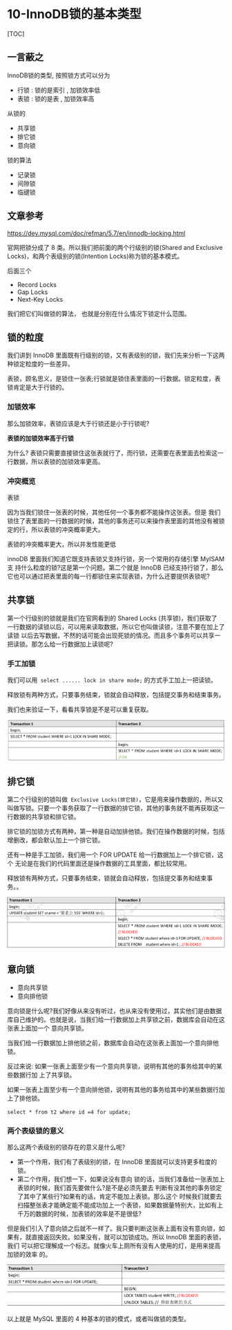# 10-InnoDB锁的基本类型

[TOC]

## 一言蔽之

InnoDB锁的类型, 按照锁方式可以分为

- 行锁 : 锁的是索引 , 加锁效率低
- 表锁 : 锁的是表 , 加锁效率高

从锁的

- 共享锁
- 排它锁
- 意向锁

锁的算法

- 记录锁
- 间隙锁
- 临键锁

## 文章参考

https://dev.mysql.com/doc/refman/5.7/en/innodb-locking.html

官网把锁分成了 8 类。所以我们把前面的两个行级别的锁(Shared and Exclusive Locks)，和两个表级别的锁(Intention Locks)称为锁的基本模式。

后面三个 

- Record Locks
- Gap Locks
- Next-Key Locks

我们把它们叫做锁的算法， 也就是分别在什么情况下锁定什么范围。

## 锁的粒度

我们讲到 InnoDB 里面既有行级别的锁，又有表级别的锁，我们先来分析一下这两种锁定粒度的一些差异。

表锁，顾名思义，是锁住一张表;行锁就是锁住表里面的一行数据。锁定粒度，表锁肯定是大于行锁的。

### 加锁效率

那么加锁效率，表锁应该是大于行锁还是小于行锁呢? 

**表锁的加锁效率高于行锁**

为什么? 表锁只需要直接锁住这张表就行了，而行锁，还需要在表里面去检索这一行数据，所以表锁的加锁效率更高。

### 冲突概览

表锁

因为当我们锁住一张表的时候，其他任何一个事务都不能操作这张表。但是 我们锁住了表里面的一行数据的时候，其他的事务还可以来操作表里面的其他没有被锁 定的行，所以表锁的冲突概率更大。

表锁的冲突概率更大，所以并发性能更低

innoDB 里面我们知道它既支持表锁又支持行锁，另一个常用的存储引擎 MyISAM 支 持什么粒度的锁?这是第一个问题。第二个就是 InnoDB 已经支持行锁了，那么它也可以通过把表里面的每一行都锁住来实现表锁，为什么还要提供表锁呢?

## 共享锁

第一个行级别的锁就是我们在官网看到的 Shared Locks (共享锁)，我们获取了 一行数据的读锁以后，可以用来读取数据，所以它也叫做读锁，注意不要在加上了读锁 以后去写数据，不然的话可能会出现死锁的情况。而且多个事务可以共享一把读锁。那怎么给一行数据加上读锁呢?

### 手工加锁

我们可以用` select ...... lock in share mode;` 的方式手工加上一把读锁。

释放锁有两种方式，只要事务结束，锁就会自动释放，包括提交事务和结束事务。

我们也来验证一下，看看共享锁是不是可以重复获取。

![image-20200315163832679](assets/image-20200315163832679.png)

## 排它锁

第二个行级别的锁叫做` Exclusive Locks(排它锁)`，它是用来操作数据的，所以又 叫做写锁。只要一个事务获取了一行数据的排它锁，其他的事务就不能再获取这一行数据的共享锁和排它锁。

排它锁的加锁方式有两种，第一种是自动加排他锁。我们在操作数据的时候，包括 增删改，都会默认加上一个排它锁。

还有一种是手工加锁，我们用一个 FOR UPDATE 给一行数据加上一个排它锁，这个 无论是在我们的代码里面还是操作数据的工具里面，都比较常用。

释放锁有两种方式，只要事务结束，锁就会自动释放，包括提交事务和结束事务。。

![image-20200315163909898](assets/image-20200315163909898.png)

## 意向锁

- 意向共享锁
- 意向排他锁

意向锁是什么呢?我们好像从来没有听过，也从来没有使用过，其实他们是由数据 库自己维护的。也就是说，当我们给一行数据加上共享锁之前，数据库会自动在这张表上面加一个 意向共享锁。

当我们给一行数据加上排他锁之前，数据库会自动在这张表上面加一个意向排他锁。

反过来说: 如果一张表上面至少有一个意向共享锁，说明有其他的事务给其中的某些数据行加
上了共享锁。

如果一张表上面至少有一个意向排他锁，说明有其他的事务给其中的某些数据行加上了排他锁。

```
select * from t2 where id =4 for update;
```

### 两个表级锁的意义

那么这两个表级别的锁存在的意义是什么呢?

- 第一个作用，我们有了表级别的锁，在 InnoDB 里面就可以支持更多粒度的锁。
- 第二个作用，我们想一下，如果说没有意向 锁的话，当我们准备给一张表加上表锁的时候，我们首先要做什么?是不是必须先要去 判断有没其他的事务锁定了其中了某些行?如果有的话，肯定不能加上表锁。那么这个 时候我们就要去扫描整张表才能确定能不能成功加上一个表锁，如果数据量特别大，比如有上千万的数据的时候，加表锁的效率是不是很低?

但是我们引入了意向锁之后就不一样了。我只要判断这张表上面有没有意向锁，如果有，就直接返回失败。如果没有，就可以加锁成功。所以 InnoDB 里面的表锁，我们 可以把它理解成一个标志。就像火车上厕所有没有人使用的灯，是用来提高加锁的效率 的。

![image-20200315164410247](assets/image-20200315164410247.png)

以上就是 MySQL 里面的 4 种基本的锁的模式，或者叫做锁的类型。

